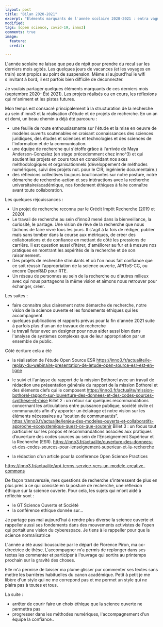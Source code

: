 ```yaml
---
layout: post
title: "Bilan 2020-2021"
excerpt: "Éléments marquants de l'année scolaire 2020-2021 : entra vagues covdiennes successives, structuration de la science ouverte et dynamique créative et bienveillance au sein d'inno^3"
modified:
tags: [open science, covid-19, inno3]
comments: true
image:
  feature:
  credit:

---
```


L'année scolaire ne laisse que peu de répit pour prendre du recul sur les derniers mois agités. Les quelques jours de vacances (et les voyages en train) sont propics au point de suspension. Même si aujourd'hui le wifi s'invitant à bord, il est parfois bien difficile de déconnecter. 

Je voulais partager quelques éléments marquants de ces derniers mois (septembre 2020- Été 2021). Les projets réalisés ou en cours, les réflexions qui m'animent et les pistes futures. 

Mon temps est consacré principalement à la structuration de la recherche au sein d'inno3 et la réalisation d'étude et de projets de recherche. En un an et demi, un beau chemin a déjà été parcouru : 
- une feuille de route enthousiasmante sur l'étude et la mise en oeuvre de modèles ouverts soutenables en croisant connaissances des sciences juridiques, des études et sciences et technologies et des sciences de l'information et de la communication. 
- une équipe de recherche qui s'étoffe grâce à l'arrivée de Maya Anderson-Gonzalez (en stage précedemment chez inno^3) et qui soutient les projets en cours tout en consolidant nos axes méthodologiques et organisationnels (développement de méthodes numériques, suivi des projets not. pour le CIR, ingénierie documentaire.)
- des réflexions collectives toujours bouillonantes sur notre posture, notre démarche de recherche-action et ses intéractions avec la recherche universitaire/académique, nos fondement éthiques à faire connaître avant toute collaboration. 

Les quelques réjouissances  : 
- Un projet de recherche reconnu par le Crédit Impôt Recherche (2019 et 2020)
- Le travail de recherche au sein d'inno3 mené dans la bienveillance, la curiosité, le partage. Une vision de rêve de la recherche que nous tâchons de faire vivre tous les jours. Il s'agit à la fois de rédiger, publier mais sans tomber dans la course aux métriques, de créer des collaborations et de confiance en mettant de côté les pressions de carrière. Il est question aussi d'itérer, d'améliorer au fur et à mesure nos pratiques en montrant les aspérités de la recherche et de son raisonnement. 
- Des projets de recherche stimulants et où l'on nous fait confiance que ce soit réussir l'appropriation de la science ouverte, APIToS-CC, ou encore OpenR&D pour RTE. 
- Un réseau de personnes au sein de la recherche ou d'autres milieux avec qui nous partageons la même vision et aimons nous retrouver pour échanger, créer. 

Les suites : 
- faire connaitre plus clairement notre démarche de recherche, notre vision de la science ouverte et les fondements éthiques qui les accompagnent. 
- quelques publications et rapports prévus pour la fin d'année 2021 suite à parfois plus d'un an de travaux de recherche
- le travail futur avec un designer pour nous aider aussi bien dans l'analyse de systèmes complexes que de leur appropriation par un ensemble de public. 

Côté écriture cela a été 

- la réalisation de l'étude Open Source ESR  https://inno3.fr/actualite/le-replay-du-webinaire-presentation-de-letude-open-source-esr-est-en-ligne

- le suivi et l'anlayse du rapport de la mission Bothorel avec un travail de rédaction 
 une présentation générale du rapport de la mission Bothorel et des éléments clefs qui le composent https://inno3.fr/actualite/mission-bothorel-rapport-sur-louverture-des-donnees-et-des-codes-sources-synthese-et-mise
Billet 2 : un retour sur quelques recommandations concernant les articulations entre puissance publique, société civile et communautés afin d’y apporter un éclairage et notre vision sur les éléments nécessaires au “soutien de communautés”. https://inno3.fr/actualite/lenjeu-des-modeles-ouverts-et-collaboratifs-approche-ecosystemique-quest-ce-que-soutenir
Billet 3 : un focus tout particulier sur les propos et recommandations associés aux pratiques d’ouverture des codes sources au sein de l’Enseignement Supérieur et la Recherche (ESR). https://inno3.fr/actualite/ouverture-des-donnees-et-des-codes-sources-pour-lenseignement-superieur-et-la-recherche


- la rédaction d'un article pour la conférence Open Science Practices

https://inno3.fr/actualite/api-terms-service-vers-un-modele-creative-commons

De façon transversale, mes questions de recherche s'interessent de plus en plus près à ce qui consiste en la posture de recherche, une réflexion éthique sur la science ouverte. Pour cela, les sujets qui m'ont aidé à réfléchir sont : 

- le GT Science Ouverte et Société 
- la conférence ethique donnée sur... 

Je partage pas mal aujourd'hui à rendre plus diverse la science ouverte et rappeller aussi ses fondements dans des mouvements activistes de l'open qui portait une vision du cyberespace. Je tiens à le rappeller pour que la science normalisatrice 

L'année a été aussi bousculée par le départ de Florence Piron, ma co-directrice de thèse. L'accompagner m'a permis de replonger dans ses textes les commenter et participer à l'ouvrage qui sortira au printemps prochain sur la gravité des choses. 

Elle m'a permise de laisser ma plume glisser pur commenter ses textes sans mettre les barrières habituelles du canon académique. Petit à petit je me libère d'un style qui ne me correpond pas et me permet un style qui ne plaira pas à toutes et tous. 

La suite : 

- arrêter de courir faire un choix éthique que la science ouverte ne permettra pas 
- progresser dans les méthodes numériques, l'accompagnement d'un équipe la confiance.. 

